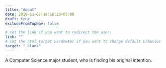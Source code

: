 ```yaml
---
title: "About"
date: 2018-11-07T18:16:23+08:00
draft: true
excludeFromTopNav: false

# set the link if you want to redirect the user.
link: ""
# set the html target parameter if you want to change default behavior
target: "_blank"
---
```


A Computer Science major student, who is finding his original intention.
